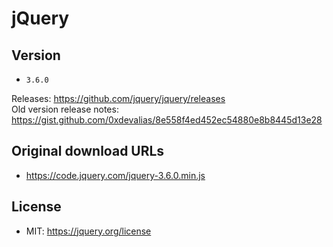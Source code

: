 # jQuery

## Version

- `3.6.0`

Releases: <https://github.com/jquery/jquery/releases>  
Old version release notes: <https://gist.github.com/0xdevalias/8e558f4ed452ec54880e8b8445d13e28>

## Original download URLs

- <https://code.jquery.com/jquery-3.6.0.min.js>

## License

- MIT: <https://jquery.org/license>
